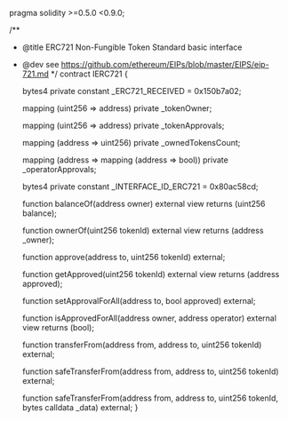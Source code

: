 pragma solidity >=0.5.0 <0.9.0;

/**
 * @title ERC721 Non-Fungible Token Standard basic interface
 * @dev see https://github.com/ethereum/EIPs/blob/master/EIPS/eip-721.md
 */
contract IERC721 {

    bytes4 private constant _ERC721_RECEIVED = 0x150b7a02;

    mapping (uint256 => address) private _tokenOwner;

    mapping (uint256 => address) private _tokenApprovals;

    mapping (address => uint256) private _ownedTokensCount;

    mapping (address => mapping (address => bool)) private _operatorApprovals;

    bytes4 private constant _INTERFACE_ID_ERC721 = 0x80ac58cd;
    
    function balanceOf(address owner) external view returns (uint256 balance);

    function ownerOf(uint256 tokenId) external view returns (address _owner);
    
    function approve(address to, uint256 tokenId) external;
    
    function getApproved(uint256 tokenId) external view returns (address approved);

    function setApprovalForAll(address to, bool approved) external;

    function isApprovedForAll(address owner, address operator) external view returns (bool);

    function transferFrom(address from, address to, uint256 tokenId) external;
    
    function safeTransferFrom(address from, address to, uint256 tokenId) external;
    
    function safeTransferFrom(address from, address to, uint256 tokenId, bytes calldata _data) external;
}